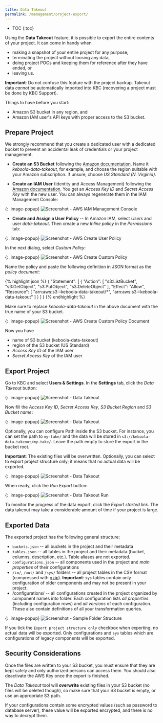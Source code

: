 ```yaml
---
title: Data Takeout
permalink: /management/project-export/
---
```


* TOC
{:toc}

Using the **Data Takeout** feature, it is possible to export the entire contents of your project. 
It can come in handy when 

- making a snapshot of your entire project for any purpose, 
- terminating the project without loosing any data,
- doing project POCs and keeping them for reference after they have ended, or 
- leaving us.

**Important**: Do not confuse this feature with the project backup. 
Takeout data *cannot* be automatically imported into KBC (recovering a project must be done by KBC Support).

Things to have before you start:

- Amazon S3 bucket in any region, and
- Amazon IAM user's API keys with proper access to the S3 bucket.

## Prepare Project
We strongly recommend that you create a dedicated user with a dedicated bucket to
prevent an accidental leak of credentials or your project management.  

- **Create an S3 Bucket** following the [Amazon documentation](http://docs.aws.amazon.com/AmazonS3/latest/gsg/CreatingABucket.html).
Name it *keboola-data-takeout*, for example, and choose the region suitable with your Amazon subscription.
If unsure, choose *US Standard (N. Virginia)*.  

- **Create an IAM User** (Identity and Access Management) following the [Amazon documentation](http://docs.aws.amazon.com/IAM/latest/UserGuide/id_users_create.html#id_users_create_console). 
You get an *Access Key ID* and *Secret Access Key* with the new user. You can always regenerate them in the IAM Management Console:

{: .image-popup}
![Screenshot - AWS IAM Management Console](/management/project-export/aws-user-credentials.png)


- **Create and Assign a User Policy** -- In Amazon IAM, select *Users* and user *data-takeout*. 
Then create a new *Inline policy* in the *Permissions* tab:

{: .image-popup}
![Screenshot - AWS Create User Policy](/management/project-export/aws-create-policy-intro.png)

In the next dialog, select *Custom Policy*:

{: .image-popup}
![Screenshot - AWS Create Custom Policy](/management/project-export/aws-create-custom-policy.png)

Name the policy and paste the following definition in JSON format as the *policy document*:

{% highlight json %}
{
    "Statement": [
        {
            "Action": [
                "s3:ListBucket",
                "s3:GetObject",
                "s3:PutObject",
                "s3:DeleteObject"
            ],
            "Effect": "Allow",
            "Resource": [
                "arn:aws:s3:::keboola-data-takeout/*",
                "arn:aws:s3:::keboola-data-takeout"
            ]
        }
    ]
}
{% endhighlight %}

Make sure to replace *keboola-data-takeout* in the above document with the true name of your S3 bucket.

{: .image-popup}
![Screenshot - AWS Create Custom Policy Document](/management/project-export/aws-create-custom-policy-document.png)

Now you have 

- name of S3 bucket (keboola-data-takeout)
- region of the S3 bucket (US Standard)
- *Access Key ID* of the IAM user
- *Secret Access Key* of the IAM user

## Export Project
Go to KBC and select **Users & Settings**. In the **Settings** tab, click the *Data Takeout* button:

{: .image-popup}
![Screenshot - Data Takeout](/management/project-export/data-takeout-project-settings.png)

Now fill the *Access Key ID*, *Secret Access Key*, *S3 Bucket Region* and *S3 Bucket name*:

{: .image-popup}
![Screenshot - Data Takeout](/management/project-export/data-takeout-settings.png)

Optionally, you can configure Path inside the S3 bucket. For instance, you can set the path to `my-take/`
and the data will be stored in `s3://keboola-data-takeout/my-take/`. Leave the path empty to store
the export in the bucket root. 

**Important**: The existing files will be overwritten. 
Optionally, you can select to export project structure only; it means that
no actual data will be exported.  

{: .image-popup}
![Screenshot - Data Takeout](/overview/tutorial/management/data-takeout.png)

When ready, click the *Run Export* button:

{: .image-popup}
![Screenshot - Data Takeout Run](/management/project-export/data-takeout-project-export.png)

To monitor the progress of the data export, click the *Export started* link. 
The data takeout may take a considerable amount of time if your project is large.

## Exported Data  
The exported project has the following general structure:

- `buckets.json` -- all buckets in the project and their metadata 
- `tables.json` -- all tables in the project and their metadata (bucket, columns, description, etc.).
Table aliases are not exported.
- `configurations.json` -- all components used in the project and *main properties* of their configurations
- `/in/`, `/out/` and `/sys/` folders -- all project tables in the CSV format (compressed with
[gzip](http://www.gzip.org/)). **Important**: `sys` tables contain only configuration of older components and may not be present in your project.
- /configurations/ -- all configurations created in the project organized by component names into folder.
Each configuration lists *all properties* (including configuration rows) and *all versions* of each configuration.
These also contain definitions of all your transformation queries.

{: .image-popup}
![Screenshot - Sample Folder Structure](/management/project-export/folder-structure.png)

If you tick the `Export project structure only` checkbox when exporting, no actual data will be exported. 
Only configurations and `sys` tables which are configurations of legacy components will be exported.

## Security Considerations
Once the files are written to your S3 bucket, you must ensure that they are kept safely and only authorized
persons can access them. You should also deactivate the AWS Key once the export is finished.

The *Data Takeout* tool will **overwrite** existing files in your S3 bucket (no files will be deleted though), 
so make sure that your S3 bucket is empty, or use an appropriate S3 path.

If your configurations contain some encrypted values (such as password to database server), these
value will be exported encrypted, and there is no way to decrypt them.  
